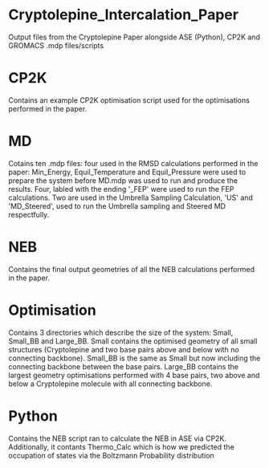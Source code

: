 # Cryptolepine_Intercalation_Paper
Output files from the Cryptolepine Paper alongside ASE (Python), CP2K and GROMACS .mdp files/scripts

# CP2K
Contains an example CP2K optimisation script used for the optimisations performed in the paper.

# MD
Cotains ten .mdp files: four used in the RMSD calculations performed in the paper: Min_Energy, Equil_Temperature and Equil_Pressure were used to prepare the system before MD.mdp was used to run and produce the results. Four, labled with the ending '_FEP' were used to run the FEP calculations. Two are used in the Umbrella Sampling Calculation, 'US' and 'MD_Steered', used to run the Umbrella sampling and Steered MD respectfully.

# NEB
Contains the final output geometries of all the NEB calculations performed in the paper.

# Optimisation
Contains 3 directories which describe the size of the system: Small, Small_BB and Large_BB. Small contains the optimised geometry of all small structures (Cryptolepine and two base pairs above and below with no connecting backbone). Small_BB is the same as Small but now including the connecting backbone between the base pairs. Large_BB contains the largest geometry optimisations performed with 4 base pairs, two above and below a Cryptolepine molecule with all connecting backbone.

# Python
Contains the NEB script ran to calculate the NEB in ASE via CP2K. Additionally, it contants Thermo_Calc which is how we predicted the occupation of states via the Boltzmann Probability distribution
